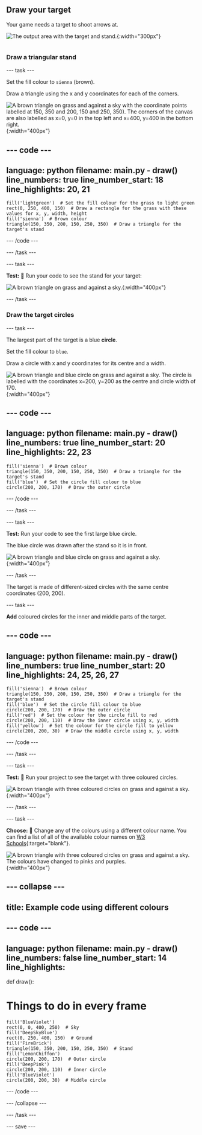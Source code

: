 ## Draw your target

<div style="display: flex; flex-wrap: wrap">
<div style="flex-basis: 200px; flex-grow: 1; margin-right: 15px;">
Your game needs a target to shoot arrows at.
</div>
<div>

![The output area with the target and stand.](images/three-circles.png){:width="300px"}

</div>
</div>

### Draw a triangular stand

--- task ---

Set the fill colour to `sienna` (brown).

Draw a triangle using the x and y coordinates for each of the corners.

![A brown triangle on grass and against a sky with the coordinate points labelled at 150, 350 and 200, 150 and 250, 350). The corners of the canvas are also labelled as x=0, y=0 in the top left and x=400, y=400 in the bottom right.](images/stand_coords.png){:width="400px"}

--- code ---
---
language: python filename: main.py - draw() line_numbers: true line_number_start: 18
line_highlights: 20, 21
---

    fill('lightgreen')  # Set the fill colour for the grass to light green
    rect(0, 250, 400, 150)  # Draw a rectangle for the grass with these values for x, y, width, height
    fill('sienna')  # Brown colour
    triangle(150, 350, 200, 150, 250, 350)  # Draw a triangle for the target's stand

--- /code ---

--- /task ---

--- task ---

**Test:** 🔄 Run your code to see the stand for your target:

![A brown triangle on grass and against a sky.](images/target-stand.png){:width="400px"}

--- /task ---

### Draw the target circles

--- task ---

The largest part of the target is a blue **circle**.

Set the fill colour to `blue`.

Draw a circle with x and y coordinates for its centre and a width.

![A brown triangle and blue circle on grass and against a sky. The circle is labelled with the coordinates x=200, y=200 as the centre and circle width of 170.](images/circle-coords.png){:width="400px"}

--- code ---
---
language: python filename: main.py - draw() line_numbers: true line_number_start: 20
line_highlights: 22, 23
---

    fill('sienna')  # Brown colour
    triangle(150, 350, 200, 150, 250, 350)  # Draw a triangle for the target's stand 
    fill('blue')  # Set the circle fill colour to blue
    circle(200, 200, 170)  # Draw the outer circle

--- /code ---

--- /task ---

--- task ---

**Test:** Run your code to see the first large blue circle.

The blue circle was drawn after the stand so it is in front.

![A brown triangle and blue circle on grass and against a sky.](images/blue-circle.png){:width="400px"}

--- /task ---

The target is made of different-sized circles with the same centre coordinates (200, 200).

--- task ---

**Add** coloured circles for the inner and middle parts of the target.

--- code ---
---
language: python filename: main.py - draw() line_numbers: true line_number_start: 20
line_highlights: 24, 25, 26, 27
---

    fill('sienna')  # Brown colour
    triangle(150, 350, 200, 150, 250, 350)  # Draw a triangle for the target's stand 
    fill('blue')  # Set the circle fill colour to blue
    circle(200, 200, 170)  # Draw the outer circle
    fill('red')  # Set the colour for the circle fill to red
    circle(200, 200, 110)  # Draw the inner circle using x, y, width
    fill('yellow')  # Set the colour for the circle fill to yellow      
    circle(200, 200, 30)  # Draw the middle circle using x, y, width

--- /code ---

--- /task ---

--- task ---

**Test:** 🔄 Run your project to see the target with three coloured circles.

![A brown triangle with three coloured circles on grass and against a sky.](images/three-circles.png){:width="400px"}

--- /task ---

--- task ---

**Choose:** 💭 Change any of the colours using a different colour name. You can find a list of all of the available colour names on [W3 Schools](https://www.w3schools.com/colors/colors_names.asp){:target="blank"}.

![A brown triangle with three coloured circles on grass and against a sky. The colours have changed to pinks and purples.](images/alternative-colours.png){:width="400px"}

--- collapse ---
---
title: Example code using different colours
---

--- code ---
---
language: python filename: main.py - draw() line_numbers: false line_number_start: 14
line_highlights:
---

def draw():
# Things to do in every frame

    fill('BlueViolet')
    rect(0, 0, 400, 250)  # Sky
    fill('DeepSkyBlue')
    rect(0, 250, 400, 150)  # Ground
    fill('FireBrick')
    triangle(150, 350, 200, 150, 250, 350)  # Stand
    fill('LemonChiffon')
    circle(200, 200, 170)  # Outer circle
    fill('DeepPink')
    circle(200, 200, 110)  # Inner circle
    fill('BlueViolet')
    circle(200, 200, 30)  # Middle circle

--- /code ---

--- /collapse ---

--- /task ---

--- save ---
